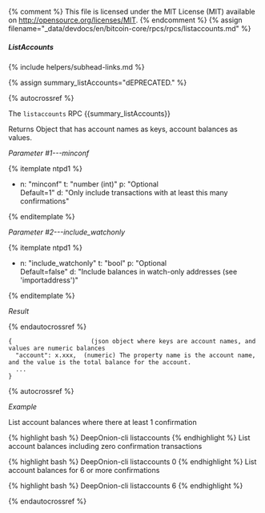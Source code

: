 {% comment %}
This file is licensed under the MIT License (MIT) available on
http://opensource.org/licenses/MIT.
{% endcomment %}
{% assign filename="_data/devdocs/en/bitcoin-core/rpcs/rpcs/listaccounts.md" %}

##### ListAccounts
{% include helpers/subhead-links.md %}

{% assign summary_listAccounts="dEPRECATED." %}

{% autocrossref %}

The `listaccounts` RPC {{summary_listAccounts}}

Returns Object that has account names as keys, account balances as values.

*Parameter #1---minconf*

{% itemplate ntpd1 %}
- n: "minconf"
  t: "number (int)"
  p: "Optional<br>Default=1"
  d: "Only include transactions with at least this many confirmations"

{% enditemplate %}

*Parameter #2---include_watchonly*

{% itemplate ntpd1 %}
- n: "include_watchonly"
  t: "bool"
  p: "Optional<br>Default=false"
  d: "Include balances in watch-only addresses (see 'importaddress')"

{% enditemplate %}

*Result*

{% endautocrossref %}

    {                      (json object where keys are account names, and values are numeric balances
      "account": x.xxx,  (numeric) The property name is the account name, and the value is the total balance for the account.
      ...
    }

{% autocrossref %}

*Example*

List account balances where there at least 1 confirmation

{% highlight bash %}
DeepOnion-cli listaccounts
{% endhighlight %}
List account balances including zero confirmation transactions

{% highlight bash %}
DeepOnion-cli listaccounts 0
{% endhighlight %}
List account balances for 6 or more confirmations

{% highlight bash %}
DeepOnion-cli listaccounts 6
{% endhighlight %}

{% endautocrossref %}
